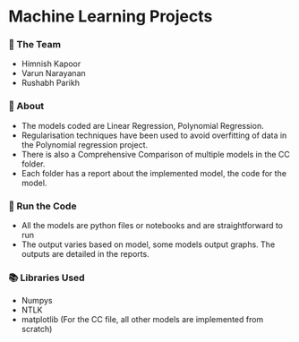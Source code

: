 # Machine Learning Projects

### :busts_in_silhouette: The Team
* Himnish Kapoor 
* Varun Narayanan
* Rushabh Parikh 

### 🔎 About
* The models coded are Linear Regression, Polynomial Regression.
* Regularisation techniques have been used to avoid overfitting of data in the Polynomial regression project.
* There is also a Comprehensive Comparison of multiple models in the CC folder.
* Each folder has a report about the implemented model, the code for the model.

### :key: Run the Code
* All the models are python files or notebooks and are straightforward to run
* The output varies based on model, some models output graphs. The outputs are detailed in the reports.
  
### :books: Libraries Used
* Numpys
* NTLK
* matplotlib (For the CC file, all other models are implemented from scratch)



